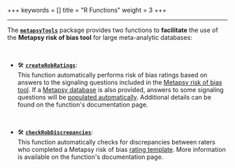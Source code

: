 +++
keywords = []
title = "R Functions"
weight = 3
+++
***

The [**`metapsyTools`**](/r-packages/r-packages/#metapsytools) package provides two functions to **facilitate** the use of the **Metapsy risk of bias tool** for large meta-analytic databases:

<br>

- 🛠️ [**`createRobRatings`**](https://tools.metapsy.org/reference/createrobratings):  
This function automatically performs risk of bias ratings based on answers to the signaling questions included in the [Metapsy risk of bias tool](/rob/). If a [Metapsy database](/data-preparation/format/) is also provided, answers to some signaling questions will be [populated automatically](https://www.metapsy.org/rob/handbook/#createrobratings). Additional details can be found on the function's documentation page.

<br>

- 🛠️ [**`checkRobDiscrepancies`**](https://tools.metapsy.org/reference/checkrobdiscrepancies):  
This function automatically checks for discrepancies between raters who completed a Metapsy risk of bias [rating template](https://www.metapsy.org/assets/files/rob-template.xlsx). More information is available on the function's documentation page.

<br></br>
